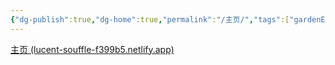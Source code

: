 ```yaml
---
{"dg-publish":true,"dg-home":true,"permalink":"/主页/","tags":["gardenEntry"],"dgPassFrontmatter":true}
---
```


[主页 (lucent-souffle-f399b5.netlify.app)](https://lucent-souffle-f399b5.netlify.app/)
